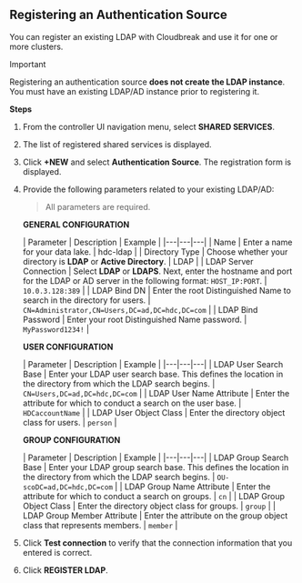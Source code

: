 ## Registering an Authentication Source 


You can register an existing LDAP with Cloudbreak and use it for one or more clusters.

<div class="danger">
    <p class="first admonition-title">Important</p>
    <p class="last">
Registering an authentication source <strong>does not create the LDAP instance</strong>. You must have an existing LDAP/AD instance prior to registering it.
	</p>
</div> 

**Steps**

1. From the controller UI navigation menu, select **SHARED SERVICES**.

1. The list of registered shared services is displayed.

1. Click **+NEW** and select **Authentication Source**. The registration form is displayed.

1. Provide the following parameters related to your existing LDAP/AD: 

    > All parameters are required.
    
    **GENERAL CONFIGURATION**

    | Parameter | Description | Example |
|---|---|---|
| Name |  Enter a name for your data lake. | hdc-ldap |
| Directory Type | Choose whether your directory is **LDAP** or **Active Directory**. | LDAP |
| LDAP Server Connection | Select **LDAP** or **LDAPS**. Next, enter the hostname and port for the LDAP or AD server in the following format: `HOST_IP:PORT`. | `10.0.3.128:389` |
| LDAP Bind DN | Enter the root Distinguished Name to search in the directory for users. | `CN=Administrator,CN=Users,DC=ad,DC=hdc,DC=com`   |
| LDAP Bind Password | Enter your root Distinguished Name password.  | `MyPassword1234!` |

    **USER CONFIGURATION**

    | Parameter | Description | Example |
|---|---|---|
| LDAP User Search Base | Enter your LDAP user search base. This defines the location in the directory from which the LDAP search begins. | `CN=Users,DC=ad,DC=hdc,DC=com`  |
| LDAP User Name Attribute | Enter the attribute for which to conduct a search on the user base.  | `HDCaccountName` |
| LDAP User Object Class | Enter the directory object class for users. | `person` |

    **GROUP CONFIGURATION**

    | Parameter | Description | Example |
|---|---|---|
| LDAP Group Search Base | Enter your LDAP group search base. This defines the location in the directory from which the LDAP search begins. | `OU-scoDC=ad,DC=hdc,DC=com`  |
| LDAP Group Name Attribute | Enter the attribute for which to conduct a search on groups.  | `cn` |
| LDAP Group Object Class | Enter the directory object class for groups. | `group`  |
| LDAP Group Member Attribute | Enter the attribute on the group object class that represents members. | `member` |

5. Click **Test connection** to verify that the connection information that you entered is correct.
 
6. Click **REGISTER LDAP**. 




